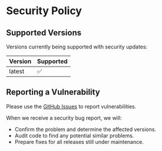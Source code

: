 # Security Policy

## Supported Versions

Versions currently being supported with security updates:

| Version | Supported          |
| ------- | ------------------ |
| latest   | :white_check_mark: |

## Reporting a Vulnerability

Please use the [GitHub Issues](https://github.com/bitfunk/gradle-plugins/issues) to report vulnerabilities.

When we receive a security bug report, we will:

* Confirm the problem and determine the affected versions.
* Audit code to find any potential similar problems.
* Prepare fixes for all releases still under maintenance.
